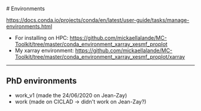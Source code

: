 # Environments

https://docs.conda.io/projects/conda/en/latest/user-guide/tasks/manage-environments.html

- For installing on HPC: https://github.com/mickaellalande/MC-Toolkit/tree/master/conda_environment_xarray_xesmf_proplot
- My xarray environment: https://github.com/mickaellalande/MC-Toolkit/tree/master/conda_environment_xarray_xesmf_proplot/xarray

---

## PhD environments

- work_v1 (made the 24/06/2020 on Jean-Zay)
- work (made on CICLAD -> didn't work on Jean-Zay?)